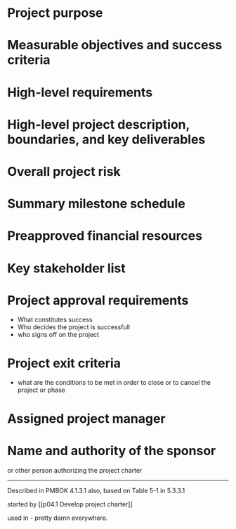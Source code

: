# Project purpose
# Measurable objectives and success criteria
# High-level requirements
# High-level project description, boundaries, and key deliverables
# Overall project risk
# Summary milestone schedule
# Preapproved financial resources
# Key stakeholder list
# Project approval requirements 
* What constitutes success
* Who decides the project is successfull
* who signs off on the project

# Project exit criteria
* what are the conditions to be met in order to close or to cancel the project or phase

# Assigned project manager

# Name and authority of the sponsor
or other person authorizing the project charter


---

Described in PMBOK 4.1.3.1
also, based on Table 5-1 in 5.3.3.1

started by [[p04.1 Develop project charter]]

used in - pretty damn everywhere.



